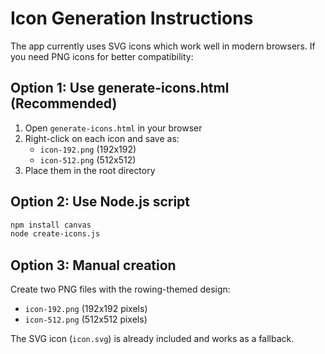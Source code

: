 # Icon Generation Instructions

The app currently uses SVG icons which work well in modern browsers. If you need PNG icons for better compatibility:

## Option 1: Use generate-icons.html (Recommended)
1. Open `generate-icons.html` in your browser
2. Right-click on each icon and save as:
   - `icon-192.png` (192x192)
   - `icon-512.png` (512x512)
3. Place them in the root directory

## Option 2: Use Node.js script
```bash
npm install canvas
node create-icons.js
```

## Option 3: Manual creation
Create two PNG files with the rowing-themed design:
- `icon-192.png` (192x192 pixels)
- `icon-512.png` (512x512 pixels)

The SVG icon (`icon.svg`) is already included and works as a fallback.

